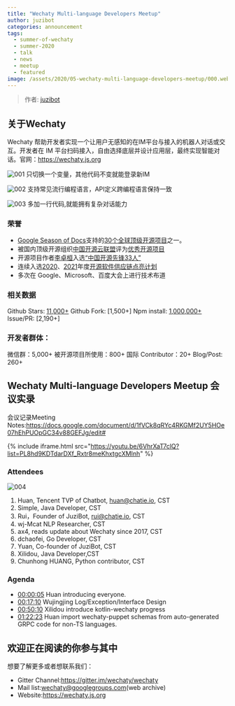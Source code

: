 ```yaml
---
title: "Wechaty Multi-language Developers Meetup"
author: juzibot
categories: announcement
tags:
  - summer-of-wechaty
  - summer-2020
  - talk
  - news
  - meetup
  - featured
image: /assets/2020/05-wechaty-multi-language-developers-meetup/000.webp
---
```


> 作者: [juzibot](https://github.com/juzibot/)

## 关于Wechaty

Wechaty 帮助开发者实现一个让用户无感知的在IM平台与接入的机器人对话或交互。开发者在 IM 平台扫码接入，自由选择底层并设计应用层，最终实现智能对话。官网：<https://wechaty.js.org>

![001](/assets/2020/05-wechaty-multi-language-developers-meetup/001.webp)
只切换一个变量，其他代码不变就能登录新IM

![002](/assets/2020/05-wechaty-multi-language-developers-meetup/002.webp)
支持常见流行编程语言，API定义跨编程语言保持一致

![003](/assets/2020/05-wechaty-multi-language-developers-meetup/003.webp)
多加一行代码,就能拥有复杂对话能力

### 荣誉

- [Google Season of Docs](https://developers.google.com/season-of-docs)支持的[30个全球顶级开源项目](https://developers.google.com/season-of-docs/docs/participants)之一。
- 被国内顶级开源组织[中国开源云联盟](https://www.coscl.org.cn/)评为[优秀开源项目](https://wechaty.js.org/2020/12/31/open-source-award-wechaty/)
- 开源项目作者[李卓桓](https://wechaty.js.org/contributors/huan/)入选[“中国开源先锋33人”](https://wechaty.js.org/2020/12/23/open-source-pioneer-huan/)
- 连续入选[2020](https://wechaty.js.org/docs/ospp/2020)、[2021](https://wechaty.js.org/docs/ospp/2021)年度[开源软件供应链点亮计划](https://summer.iscas.ac.cn/#/?lang=en)
- 多次在 Google、Microsoft、百度大会上进行技术布道

### 相关数据

Github Stars: [11,000+](https://starchart.cc/wechaty/wechaty)
Github Fork: [1,500+]
Npm install: [1,000,000+](https://npm-stat.com/charts.html?package=wechaty&from=2016-05-01&to=2021-03-23)
Issue/PR: [2,190+]

### 开发者群体：

微信群：5,000+
被开源项目所使用：800+
国际 Contributor：20+
Blog/Post: 260+

## Wechaty Multi-language Developers Meetup 会议实录

会议记录Meeting Notes:<https://docs.google.com/document/d/1fVCk8qRYc4RKGMf2UY5HOe07hEhPUOpGC34v88GEFJg/edit#>

{% include iframe.html src="https://youtu.be/6VhrXaT7clQ?list=PL8hd9KDTdarDXf_Rxtr8meKhxtgcXMInh" %}

### Attendees

![004](/assets/2021/06-summer-2021-open-source/004.webp)

1. Huan, Tencent TVP of Chatbot, huan@chatie.io, CST
2. Simple, Java Developer, CST
3. Rui，Founder of JuziBot, rui@chatie.io, CST
4. wj-Mcat NLP Researcher, CST
5. ax4, reads update about Wechaty since 2017, CST
6. dchaofei, Go Developer, CST
7. Yuan, Co-founder of JuziBot, CST
8. Xilidou, Java Developer,CST
9. Chunhong HUANG, Python contributor, CST

### Agenda

- [00:00:05](https://youtu.be/6VhrXaT7clQ?list=PL8hd9KDTdarDXf_Rxtr8meKhxtgcXMInh) Huan introducing everyone.
- [00:17:10](https://youtu.be/6VhrXaT7clQ?list=PL8hd9KDTdarDXf_Rxtr8meKhxtgcXMInh&t=1038) Wujingjing Log/Exception/Interface Design
- [00:50:10](https://youtu.be/6VhrXaT7clQ?list=PL8hd9KDTdarDXf_Rxtr8meKhxtgcXMInh&t=3010) Xilidou introduce kotlin-wechaty progress
- [01:22:23](https://youtu.be/6VhrXaT7clQ?list=PL8hd9KDTdarDXf_Rxtr8meKhxtgcXMInh&t=4943) Huan import wechaty-puppet schemas from auto-generated GRPC code for non-TS languages.

## 欢迎正在阅读的你参与其中

想要了解更多或者想联系我们：

- Gitter Channel:<https://gitter.im/wechaty/wechaty>
- Mail list:<wechaty@googlegroups.com>(web archive)
- Website:<https://wechaty.js.org>
